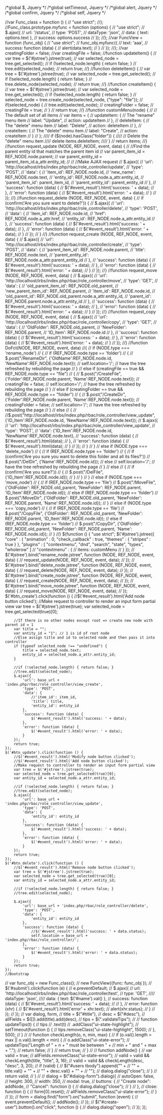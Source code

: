 /*global $, Jquery  */
/*global setTimeout, Jquery  */
/*global alert, Jquery  */
/*global confirm, Jquery  */
/*global self, Jquery  */

//var Func_class = function () {
//    "use strict";
//};
//Func_class.prototype.myfunc = function (options) {
//    "use strict";
//    $.ajax({
//        url: '/status',
//        type: 'POST',
//        dataType: 'json',
//        data: { text: options.text },
//        success: options.success
//    });
//};
//var FuncView = function (func_obj) {
//    "use strict";
//    func_obj.myfunc({
//        text: 'aaa',
//        success: function (data) {
//            alert(data.text);
//        }
//    });
//};
//var creatingFolder = false;
//var creatingFile = false;
//function updateItem() {
//    var tree = $('#jstree').jstree(true);
//    var selected_node = tree.get_selected();
//    if (!selected_node.length) { return false; }
//    tree.edit(selected_node);
//    return true;
//}
//function deleteItem() {
//    var tree = $('#jstree').jstree(true);
//    var selected_node = tree.get_selected();
//    if (!selected_node.length) { return false; }
//    tree.delete_node(selected_node);
//    return true;
//}
//function createItem() {
//    var tree = $('#jstree').jstree(true);
//    var selected_node = tree.get_selected();
//    if (!selected_node.length) { return false; }
//    selected_node = tree.create_node(selected_node, {"type": "file"});
//    if(selected_node) {
//        tree.edit(selected_node);
//        creatingFolder = false;
//        creatingFile = true;
//    }
//    return true;
//}
//function customMenu(node) {
//    // The default set of all items
//    var items = {
//        updateItem: { // The "rename" menu item
//            label: "Update",
//            action: updateItem
//        },
//        deleteItem: { // The "delete" menu item
//            label: "Delete",
//            action: deleteItem
//        },
//        createItem: { // The "delete" menu item
//            label: "Create",
//            action: createItem
//        }
//    };
////    if ($(node).hasClass("folder")) {
////        // Delete the "delete" menu item
////        delete items.deleteItem;
////    }
//    return items;
//}
//function request_update (NODE, REF_NODE, event, data) {
//    //Find the parent entity id that matches the parent item id
//    var parent_item_id = REF_NODE.node.parent;
//    var parent_entity_id = parent_item_id.a_attr.entity_id;
//
//    //Make AJAX request
//    $.ajax({
//        'url': 'http://localhost/irbs/index.php/rbac/role_controller/update',
//        'type': 'POST',
//        'data': {
//            'item_id': REF_NODE.node.id,
//            'new_name': REF_NODE.node.text,
//            'entity_id': REF_NODE.node.a_attr.entity_id,
//            'parent_item_id': parent_item_id,
//            'parent_entity_id': parent_entity_id
//        },
//        'success': function (data) {
//            $('#event_result').html('success: ' + data);
//        },
//        'error': function (data) {
//            $('#event_result').html('error: ' + data);
//        }
//    });
//}
//function request_delete (NODE, REF_NODE, event, data) {
//    if (confirm('Are you sure want to delete?')) {
//        $.ajax({
//            'url': 'http://localhost/irbs/index.php/rbac/role_controller/delete',
//            'type': 'POST',
//            'data': {
//                'item_id': REF_NODE.node.id,
//                'href': REF_NODE.node.a_attr.href,
//                'entity_id': REF_NODE.node.a_attr.entity_id
//            },
//            'success': function (data) {
//                $('#event_result').html('success: ' + data);
//            },
//            'error': function (data) {
//                $('#event_result').html('error: ' + data);
//            }
//        });
//    }
//}
//function request_create (NODE, REF_NODE, event, data) {
//    $.ajax({
//        'url': 'http://localhost/irbs/index.php/rbac/role_controller/create',
//        'type': 'POST',
//        'data': {
//            'parent_item_id': REF_NODE.node.parent,
//            'title': REF_NODE.node.text,
//            'parent_entity_id': REF_NODE.node.a_attr.parent_entity_id
//        },
//        'success': function (data) {
//            $('#event_result').html('success: ' + data);
//        },
//        'error': function (data) {
//            $('#event_result').html('error: ' + data);
//        }
//    });
//}
//function request_move (NODE, REF_NODE, event, data) {
//    $.ajax({
//        'url': 'http://localhost/irbs/index.php/rbac/role_controller/move',
//        'type': 'GET',
//        'data': {
//            'old_parent_item_id': REF_NODE.old_parent,
//            'new_parent_item_id': REF_NODE.parent,
//            'item_id': REF_NODE.node.id,
//            'old_parent_id': REF_NODE.old_parent.node.a_attr.entity_id,
//            'parent_id': REF_NODE.parent.node.a_attr.entity_id
//        },
//        'success': function (data) {
//            $('#event_result').html('success: ' + data);
//        },
//        'error': function (data) {
//            $('#event_result').html('error: ' + data);
//        }
//    });
//}
//function request_copy (NODE, REF_NODE, event, data) {
//    $.ajax({
//        'url': 'http://localhost/irbs/index.php/rbac/role_controller/copy',
//        'type': 'GET',
//        'data': {
//            'OldFolder': REF_NODE.old_parent,
//            'NewFolder': REF_NODE.parent,
//            'ID_Item': REF_NODE.node.id
//        },
//        'success': function (data) {
//            $('#event_result').html('success: ' + data);
//        },
//        'error': function (data) {
//            $('#event_result').html('error: ' + data);
//        }
//    });
//}
//function DoFct(NODE, REF_NODE, event, data)
//{
//    if (NODE.type === 'rename_node')
//    {
//        if (REF_NODE.node.type == 'folder')
//        {
//            $.post("/RenameDir", {'OldName':REF_NODE.node.id, 'NewName':REF_NODE.node.text});
//            self.location='/';              // have the tree refreshed by rebuilding the page
//        }
//        else if (creatingFile == true && REF_NODE.node.type == "file")
//        {
//            $.post("/CreateFile", {'Folder':REF_NODE.node.parent, 'Name':REF_NODE.node.text});
//            creatingFile = false;
//            self.location='/';            // have the tree refreshed by rebuilding the page
//        }
//        else if (creatingFolder == true && REF_NODE.node.type == "folder")
//        {
//            $.post("/CreateDir", {'Folder':REF_NODE.node.parent, 'Name':REF_NODE.node.text});
//            creatingFolder = false;
//            self.location='/';           // have the tree refreshed by rebuilding the page
//        }
//        else
//        {
//            //$.post("http://localhost/irbs/index.php/rbac/role_controller/view_update", {'ID_Item':REF_NODE.node.id, 'NewName':REF_NODE.node.text});
//            $.ajax({
//                'url': 'http://localhost/irbs/index.php/rbac/role_controller/view_update',
//                'type': 'POST',
//                'data': {'ID_Item':REF_NODE.node.id, 'NewName':REF_NODE.node.text},
//                'success': function (data) {
//                    $('#event_result').html(data);
//                },
//                'error': function (data) {
//                    $('#event_result').html(data);
//                }
//            });
//        }
//    }
//    else if (NODE.type === 'delete_node')
//    {
//        if (REF_NODE.node.type == 'folder')
//        {
//            if (confirm('Are you sure you want to delete this folder and all its files?'))
//                $.post("/DelDir", {'Name':REF_NODE.node.id});
//            else
//                self.location='/';         // have the tree refreshed by rebuilding the page
//        }
//        else
//        {
//            if (confirm('Are you sure?'))
//            {
//                $.post("/DelFile", {'ID_Item':REF_NODE.node.id});
//            }
//        }
//    }
//    else if (NODE.type === 'move_node')
//    {
//        if (REF_NODE.node.type == 'file')
//            $.post("/MoveFile", {'OldFolder': REF_NODE.old_parent, 'NewFolder': REF_NODE.parent, 'ID_Item':REF_NODE.node.id});
//        else if (REF_NODE.node.type == 'folder')
//            $.post("/MoveDir", {'OldFolder': REF_NODE.old_parent, 'NewFolder': REF_NODE.parent, 'Name':REF_NODE.node.id});
//    }
//    else if (NODE.type === 'copy_node')
//    {
//        if (REF_NODE.node.type == 'file')
//            $.post("/CopyFile", {'OldFolder': REF_NODE.old_parent, 'NewFolder': REF_NODE.parent, 'ID_Item':REF_NODE.node.id});
//        else if (REF_NODE.node.type == 'folder')
//            $.post("/CopyDir", {'OldFolder': REF_NODE.old_parent, 'NewFolder': REF_NODE.parent, 'Name': REF_NODE.node.id});
//    }
//}
$(function () {
    "use strict";
    $('#jstree').jstree({
        "core" : {
            "animation" : 0,
            "check_callback" : true,
            "themes" : { "stripes" : true }
        },
        "plugins" : [
            "contextmenu", "dnd", "search",
            "state", "types", "wholerow"
        ]
//        "contextmenu" : {
//            items: customMenu
//        }
    });
//    $('#jstree').bind("rename_node.jstree", function (NODE, REF_NODE, event, data) {
//        request_update(NODE, REF_NODE, event, data);
//    });
//    $('#jstree').bind("delete_node.jstree", function (NODE, REF_NODE, event, data) {
//        request_delete(NODE, REF_NODE, event, data);
//    });
//    $('#jstree').bind("create_node.jstree", function (NODE, REF_NODE, event, data) {
//        request_create(NODE, REF_NODE, event, data);
//    });
//    $('#jstree').bind("move_node.jstree", function (NODE, REF_NODE, event, data) {
//        request_move(NODE, REF_NODE, event, data);
//    });
    $('#btn_create').click(function () {
        //$('#event_result').html('Add node button clicked');
        //Make request to controller to render an input form partial view
        var tree = $('#jstree').jstree(true);
        var selected_node = tree.get_selected(true)[0];

        //If there is no other nodes except root => create new node with parent id = 1
        var title = "";
        var entity_id = "1"; // 1 is id of root node
        //Else assign title and id to selected node and then pass it into controller
        if (typeof selected_node !== "undefined") {
            title = selected_node.text;
            entity_id = selected_node.a_attr.entity_id;
        }

        //if (!selected_node.length) { return false; }
        //tree.edit(selected_node);
        $.ajax({
            'url': base_url + 'index.php/rbac/role_controller/view_create',
            'type': 'POST',
            'data': {
                //'item_id': item_id,
                'title': title,
                'entity_id': entity_id
            },
            'success': function (data) {
                $('#event_result').html('success: ' + data);
            },
            'error': function (data) {
                $('#event_result').html('error: ' + data);
            }
        });
        return true;
    });
    $('#btn_update').click(function () {
        //$('#event_result').html('Modify node button clicked');
        //$('#event_result').html('Add node button clicked');
        //Make request to controller to render an input form partial view
        var tree = $('#jstree').jstree(true);
        var selected_node = tree.get_selected(true)[0];
        var entity_id = selected_node.a_attr.entity_id;

        //if (!selected_node.length) { return false; }
        //tree.edit(selected_node);
        $.ajax({
            'url': base_url + 'index.php/rbac/role_controller/view_update',
            'type': 'POST',
            'data': {
                'entity_id': entity_id
            },
            'success': function (data) {
                $('#event_result').html('success: ' + data);
            },
            'error': function (data) {
                $('#event_result').html('error: ' + data);
            }
        });
        return true;
    });
    $('#btn_delete').click(function () {
        //$('#event_result').html('Remove node button clicked');
        var tree = $('#jstree').jstree(true);
        var selected_node = tree.get_selected(true)[0];
        var entity_id = selected_node.a_attr.entity_id;

        //if (!selected_node.length) { return false; }
        //tree.edit(selected_node);

        $.ajax({
            'url': base_url + 'index.php/rbac/role_controller/delete',
            'type': 'POST',
            'data': {
                'entity_id': entity_id
            },
            'success': function (data) {
                //$('#event_result').html('success: ' + data.status);
                self.location = base_url + 'index.php/rbac/role_controller/';
            },
            'error': function (data) {
                $('#event_result').html('error: ' + data.status);
            }
        });
        return true;
    });
    //Bootstrap
//    var func_obj = new Func_class();
//    new FuncView({func: func_obj });
//    $('#submit').click(function (e) {
//        e.preventDefault;
//        $.ajax({
//            url: 'http://localhost/irbs/index.php/rbac/role_controller/test',
//            type: 'GET',
////            dataType: 'json',
////            data: { text: $('#name').val() },
//            success: function (data) {
//                $('#event_result').html('success: ' + data);
//
//            },
//            error: function (xhr) {
//                $('#event_result').html('error' + xhr.text);
//                alert(xhr.status);
//            }
//        });
//    });
//    var dialog, form,
//        title = $("#title"),
//        desc = $("#desc"),
//        allFields = $([]).add(title).add(desc),
//        tips = $(".validateTips");
//
//    function updateTips(t) {
//        tips
//            .text(t)
//            .addClass("ui-state-highlight");
//        setTimeout(function () {
//            tips.removeClass("ui-state-highlight", 1500);
//        }, 500);
//    }
//
//    function checkLength(o, n, min, max) {
//        if (o.val().length > max || o.val().length < min) {
//            o.addClass("ui-state-error");
//            updateTips("Length of " + n + " must be between " +
//                min + " and " + max + ".");
//            return false;
//        }
//        return true;
//    }
//
//    function addNode() {
//        var valid = true;
//        allFields.removeClass("ui-state-error");
//        valid = valid && checkLength(title, "title", 3, 16);
//        valid = valid && checkLength(desc, "desc", 3, 20);
//        if (valid) {
//            $("#users tbody").append("<tr>" +
//                "<td>" + title.val() + "</td>" +
//                "<td>" + desc.val() + "</td>" +
//                "</tr>");
//            dialog.dialog("close");
//        }
//        return valid;
//    }
//
//    dialog = $("#dialog-form").dialog({
//        autoOpen: false,
//        height: 300,
//        width: 350,
//        modal: true,
//        buttons: {
//            "Create node": addNode,
//            "Cancel": function () {
//                dialog.dialog("close");
//            }
//        },
//        close: function () {
//            form[0].reset();
//            allFields.removeClass("ui-state-error");
//        }
//    });
//    form = dialog.find("form").on("submit", function (event) {
//        event.preventDefault();
//        addNode();
//    });
//    $("#create-user").button().on("click", function () {
//        dialog.dialog("open");
//    });
});